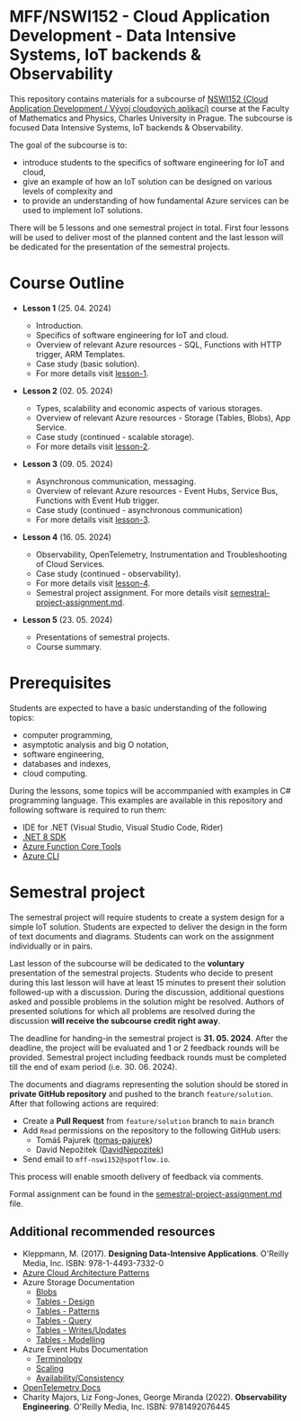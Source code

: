 # MFF/NSWI152 - Cloud Application Development - Data Intensive Systems, IoT backends & Observability

This repository contains materials for a subcourse of [NSWI152 (Cloud Application Development / Vývoj cloudových aplikací)](https://www.ksi.mff.cuni.cz/teaching/nswi152-web/) course at the Faculty of Mathematics and Physics, Charles University in Prague. The subcourse is focused Data Intensive Systems, IoT backends & Observability.

The goal of the subcourse is to:

* introduce students to the specifics of software engineering for IoT and cloud,
* give an example of how an IoT solution can be designed on various levels of complexity and
* to provide an understanding of how fundamental Azure services can be used to implement IoT solutions.

There will be 5 lessons and one semestral project in total. First four lessons will be used to deliver most of the planned content and the last lesson will be dedicated for the presentation of the semestral projects.

# Course Outline

* **Lesson 1** (25. 04. 2024)
  * Introduction.
  * Specifics of software engineering for IoT and cloud.
  * Overview of relevant Azure resources - SQL, Functions with HTTP trigger, ARM Templates. 
  * Case study (basic solution).
  * For more details visit [lesson-1](./lesson-1/README.md).

* **Lesson 2** (02. 05. 2024)
  * Types, scalability and economic aspects of various storages.
  * Overview of relevant Azure resources - Storage (Tables, Blobs), App Service.
  * Case study (continued - scalable storage).
  * For more details visit [lesson-2](./lesson-2/README.md).

* **Lesson 3** (09. 05. 2024)
  * Asynchronous communication, messaging.
  * Overview of relevant Azure resources - Event Hubs, Service Bus, Functions with Event Hub trigger.
  * Case study (continued - asynchronous communication)
  * For more details visit [lesson-3](./lesson-3/README.md).

* **Lesson 4** (16. 05. 2024)
  * Observability, OpenTelemetry, Instrumentation and Troubleshooting of Cloud Services.
  * Case study (continued - observability).
  * For more details visit [lesson-4](./lesson-4/README.md).
  * Semestral project assignment. For more details visit [semestral-project-assignment.md](./semestral-project-assignment.md).

* **Lesson 5** (23. 05. 2024)
  * Presentations of semestral projects.
  * Course summary.

# Prerequisites 

Students are expected to have a basic understanding of the following topics:

* computer programming,
* asymptotic analysis and big O notation,
* software engineering,
* databases and indexes,
* cloud computing.

During the lessons, some topics will be accommpanied with examples in C# programming language. This examples are available in this repository and following software is required to run them:

* IDE for .NET (Visual Studio, Visual Studio Code, Rider)
* [.NET 8 SDK](https://dotnet.microsoft.com/en-us/download/dotnet/8.0)
* [Azure Function Core Tools](https://learn.microsoft.com/en-us/azure/azure-functions/functions-run-local?)
* [Azure CLI](https://learn.microsoft.com/en-us/cli/azure/install-azure-cli)

# Semestral project

The semestral project will require students to create a system design for a simple IoT solution. Students are expected to deliver the design in the form of text documents and diagrams. Students can work on the assignment individually or in pairs.

Last lesson of the subcourse will be dedicated to the **voluntary** presentation of the semestral projects. Students who decide to present during this last lesson will have at least 15 minutes to present their solution followed-up with a discussion. During the discussion, additional questions asked and possible problems in the solution might be resolved. Authors of presented solutions for which all problems are resolved during the discussion **will receive the subcourse credit right away**.

The deadline for handing-in the semestral project is **31. 05. 2024**. After the deadline, the project will be evaluated and 1 or 2 feedback rounds will be provided. Semestral project including feedback rounds must be completed till the end of exam period (i.e. 30. 06. 2024).

The documents and diagrams representing the solution should be stored in **private GitHub repository** and pushed to the branch `feature/solution`. After that following actions are required:

* Create a  **Pull Request** from `feature/solution` branch to `main` branch 
* Add `Read` permissions on the repository to the following GitHub users:
  * Tomáš Pajurek ([tomas-pajurek](https://github.com/tomas-pajurek))
  * David Nepožitek ([DavidNepozitek](https://github.com/DavidNepozitek))
* Send email to `mff-nswi152@spotflow.io`.

This process will enable smooth delivery of feedback via comments.

Formal assignment can be found in the [semestral-project-assignment.md](./semestral-project-assignment.md) file.

## Additional recommended resources

* Kleppmann, M. (2017). **Designing Data-Intensive Applications**. O'Reilly Media, Inc. ISBN: 978-1-4493-7332-0 
* [Azure Cloud Architecture Patterns](https://docs.microsoft.com/en-us/azure/architecture/patterns/)
* Azure Storage Documentation
  * [Blobs](https://azure.microsoft.com/en-us/services/storage/blobs/)
  * [Tables - Design](https://docs.microsoft.com/en-us/azure/storage/tables/table-storage-design-guidelines)
  * [Tables - Patterns](https://docs.microsoft.com/en-us/azure/storage/tables/table-storage-design-patterns)
  * [Tables - Query](https://docs.microsoft.com/en-us/azure/storage/tables/table-storage-design-for-query)
  * [Tables - Writes/Updates](https://docs.microsoft.com/en-us/azure/storage/tables/table-storage-design-for-modification)
  * [Tables - Modelling](https://docs.microsoft.com/en-us/azure/storage/tables/table-storage-design-modeling)
* Azure Event Hubs Documentation
  * [Terminology](https://docs.microsoft.com/en-us/azure/event-hubs/event-hubs-features)
  * [Scaling](https://docs.microsoft.com/en-us/azure/event-hubs/event-hubs-scalability)
  * [Availability/Consistency](https://docs.microsoft.com/en-us/azure/event-hubs/event-hubs-availability-and-consistency?tabs=dotnet)
* [OpenTelemetry Docs](https://opentelemetry.io/docs/)
* Charity Majors, Liz Fong-Jones, George Miranda (2022). **Observability Engineering**. O'Reilly Media, Inc. ISBN: 9781492076445
